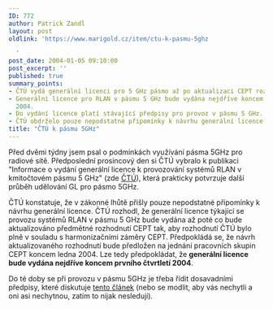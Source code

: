 ```yaml
---
ID: 772
author: Patrick Zandl
layout: post
oldlink: 'https://www.marigold.cz/item/ctu-k-pasmu-5ghz

  '
post_date: 2004-01-05 09:10:00
post_excerpt: ''
published: true
summary_points:
- ČTÚ vydá generální licenci pro 5 GHz pásmo až po aktualizaci CEPT rozhodnutí.
- Generální licence pro RLAN v pásmu 5 GHz bude vydána nejdříve koncem prvního čtvrtletí
  2004.
- Do vydání licence platí stávající předpisy pro provoz v pásmu 5 GHz.
- ČTÚ obdrželo pouze nepodstatné připomínky k návrhu generální licence.
title: "ČTÚ k pásmu 5GHz"
---
```


<p>
Před dvěmi týdny jsem psal o podmínkách využívání pásma 5GHz pro radiové sítě. Předposlední prosincový den si ČTÚ vybralo k publikaci "Informace o vydání generální licence k provozování systémů RLAN v kmitočtovém pásmu 5 GHz" (zde <A href="http://www.ctu.cz/art.php?iSearch=&amp;iArt=346" target=_blank>ČTÚ</A>), která prakticky potvrzuje další průběh udělování GL pro pásmo 5GHz.</p>

<p>
ČTÚ konstatuje, že v zákonné lhůtě přišly pouze nepodstatné připomínky k návrhu generální licence. ČTÚ rozhodl, že generální licence týkající se provozu systémů RLAN v pásmu 5 GHz bude vydána až poté co bude aktualizováno předmětné rozhodnutí CEPT tak, aby rozhodnutí ČTÚ bylo plně v souladu s harmonizačními záměry CEPT. Předpokládá se, že návrh aktualizovaného rozhodnutí bude předložen na jednání pracovních skupin CEPT koncem ledna 2004. Lze tedy předpokládat, že <STRONG>generální licence bude vydána nejdříve koncem prvního čtvrtletí 2004</STRONG>. </p>

<p>
Do té doby se při provozu v pásmu 5GHz je třeba řídit dosavadními předpisy, které diskutuje <A href="/zacinajicim/frekvence031228.html">tento článek</A> (nebo se modlit, aby vás nechytli a oni asi nechytnou, zatím to nijak nesledují).</p>